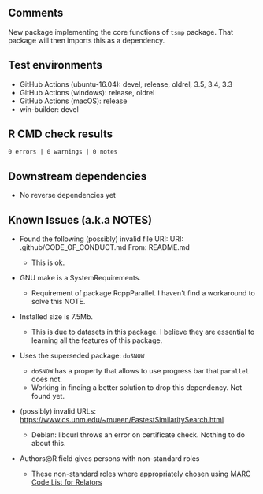 ## Comments

New package implementing the core functions of `tsmp` package.
That package will then imports this as a dependency.

## Test environments

- GitHub Actions (ubuntu-16.04): devel, release, oldrel, 3.5, 3.4, 3.3
- GitHub Actions (windows): release, oldrel
- GitHub Actions (macOS): release
- win-builder: devel

## R CMD check results

`0 errors | 0 warnings | 0 notes`

## Downstream dependencies

- No reverse dependencies yet

## Known Issues (a.k.a NOTES)

- Found the following (possibly) invalid file URI:
  URI: .github/CODE_OF_CONDUCT.md
  From: README.md

  - This is ok.

- GNU make is a SystemRequirements.

  - Requirement of package RcppParallel. I haven't find a workaround to solve this NOTE.

- Installed size is 7.5Mb.

  - This is due to datasets in this package. I believe they are essential to learning all the features
    of this package.

- Uses the superseded package: `doSNOW`

  - `doSNOW` has a property that allows to use progress bar that `parallel` does not.
  - Working in finding a better solution to drop this dependency. Not found yet.

- (possibly) invalid URLs: https://www.cs.unm.edu/~mueen/FastestSimilaritySearch.html

  - Debian: libcurl throws an error on certificate check. Nothing to do about this.

- Authors@R field gives persons with non-standard roles
  - These non-standard roles where appropriately chosen using [MARC Code List for Relators](https://www.loc.gov/marc/relators/relaterm.html)

